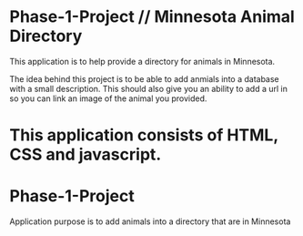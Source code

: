 
# Phase-1-Project // Minnesota Animal Directory

This application is to help provide a directory for animals in Minnesota.

The idea behind this project is to be able to add anmials into a database with a small description. This should also give you an ability to add a url in so you can link an image of the animal you provided.

This application consists of HTML, CSS and javascript.
=======
# Phase-1-Project

Application purpose is to add animals into a directory that are in Minnesota

